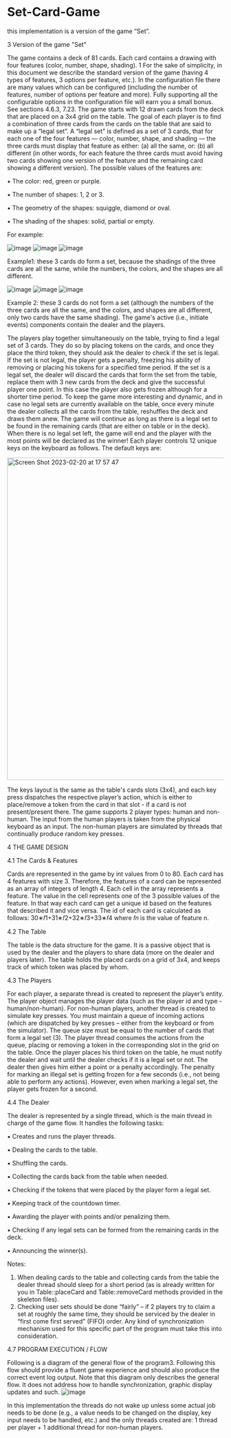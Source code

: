# Set-Card-Game

this implementation is a version of the game “Set”.

3 Version of the game "Set"

The game contains a deck of 81 cards. Each card contains a drawing with four features (color, number, shape, shading).
1 For the sake of simplicity, in this document we describe the standard version of the game (having 4 types of features, 3 options per feature, etc.). In the configuration file there are many values which can be configured (including the number of features, number of options per feature and more). Fully supporting all the configurable options in the configuration file will earn you a small bonus. See sections 4.6.3, 7.23.
The game starts with 12 drawn cards from the deck that are placed on a 3x4 grid on the table. The goal of each player is to find a combination of three cards from the cards on the table that are said to make up a “legal set”.
A “legal set” is defined as a set of 3 cards, that for each one of the four features — color, number, shape, and shading — the three cards must display that feature as either: (a) all the same, or: (b) all different (in other words, for each feature the three cards must avoid having two cards showing one version of the feature and the remaining card showing a different version).
The possible values of the features are:

▪ The color: red, green or purple.

▪ The number of shapes: 1, 2 or 3.

▪ The geometry of the shapes: squiggle, diamond or oval.

▪ The shading of the shapes: solid, partial or empty.

For example:

![image](https://user-images.githubusercontent.com/94444014/220152460-6720b0dd-f2f1-4ac6-8b73-6b2bf881f1c3.png)
![image](https://user-images.githubusercontent.com/94444014/220152479-db81c173-8c79-4874-af2a-d536bc62771a.png)
![image](https://user-images.githubusercontent.com/94444014/220152492-cdae1d9b-5d21-4a6b-8c0b-4c8074c1ebbe.png)

Example1: these 3 cards do form a set, because the shadings of the three cards are all the same, while the numbers, the colors, and the shapes are all different.

![image](https://user-images.githubusercontent.com/94444014/220152571-51d14753-88e3-4ba9-9120-a2cecf38fac8.png)
![image](https://user-images.githubusercontent.com/94444014/220152580-822373d3-d76f-4caf-850b-df8490d7ea25.png)
![image](https://user-images.githubusercontent.com/94444014/220152595-aba4d725-dce9-47a1-a9d9-3b11ac1e636f.png)

Example 2: these 3 cards do not form a set (although the numbers of the three cards are all the same, and the colors, and shapes are all different, only two cards have the same shading).
The game's active (i.e., initiate events) components contain the dealer and the players.

The players play together simultaneously on the table, trying to find a legal set of 3 cards. They do so by placing tokens on the cards, and once they place the third token, they should ask the dealer to check if the set is legal.
If the set is not legal, the player gets a penalty, freezing his ability of removing or placing his tokens for a specified time period.
If the set is a legal set, the dealer will discard the cards that form the set from the table, replace them with 3 new cards from the deck and give the successful player one point. In this case the player also gets frozen although for a shorter time period.
To keep the game more interesting and dynamic, and in case no legal sets are currently available on the table, once every minute the dealer collects all the cards from the table, reshuffles the deck and draws them anew.
The game will continue as long as there is a legal set to be found in the remaining cards (that are either on table or in the deck). When there is no legal set left, the game will end and the player with the most points will be declared as the winner!
Each player controls 12 unique keys on the keyboard as follows. The default keys are:

<img width="748" alt="Screen Shot 2023-02-20 at 17 57 47" src="https://user-images.githubusercontent.com/94444014/220152953-9e3168b7-6898-4f50-af1a-6621d4108d56.png">

The keys layout is the same as the table's cards slots (3x4), and each key press dispatches the respective player’s action, which is either to place/remove a token from the card in that slot - if a card is not present/present there.
The game supports 2 player types: human and non-human.
The input from the human players is taken from the physical keyboard as an input.
The non-human players are simulated by threads that continually produce random key presses.

4 THE GAME DESIGN

4.1 The Cards & Features

Cards are represented in the game by int values from 0 to 80.
Each card has 4 features with size 3. Therefore, the features of a card can be represented as an array of integers of length 4. Each cell in the array represents a feature. The value in the cell represents one of the 3 possible values of the feature. In that way each card can get a unique id based on the features that described it and vice versa. The id of each card is calculated as follows:
30∗𝑓1+31∗𝑓2+32∗𝑓3+33∗𝑓4 where 𝑓𝑛 is the value of feature n.

4.2 The Table

The table is the data structure for the game. It is a passive object that is used by the dealer and the players to share data (more on the dealer and players later).
The table holds the placed cards on a grid of 3x4, and keeps track of which token was placed by whom.

4.3 The Players

For each player, a separate thread is created to represent the player’s entity.
The player object manages the player data (such as the player id and type - human/non-human).
For non-human players, another thread is created to simulate key presses.
You must maintain a queue of incoming actions (which are dispatched by key presses – either from the keyboard or from the simulator). The queue size must be equal to the number of cards that form a legal set (3).
The player thread consumes the actions from the queue, placing or removing a token in the corresponding slot in the grid on the table.
Once the player places his third token on the table, he must notify the dealer and wait until the dealer checks if it is a legal set or not. The dealer then gives him either a point or a penalty accordingly.
The penalty for marking an illegal set is getting frozen for a few seconds (i.e., not being able to perform any actions). However, even when marking a legal set, the player gets frozen for a second.

4.4 The Dealer

The dealer is represented by a single thread, which is the main thread in charge of the game flow. It handles the following tasks:

▪ Creates and runs the player threads.

▪ Dealing the cards to the table.

▪ Shuffling the cards.

▪ Collecting the cards back from the table when needed.

▪ Checking if the tokens that were placed by the player form a legal set.

▪ Keeping track of the countdown timer.

▪ Awarding the player with points and/or penalizing them.

▪ Checking if any legal sets can be formed from the remaining cards in the deck.

▪ Announcing the winner(s).

Notes:
1. When dealing cards to the table and collecting cards from the table the dealer thread should sleep for a short period (as is already written for you in Table::placeCard and Table::removeCard methods provided in the skeleton files).
2. Checking user sets should be done “fairly” – if 2 players try to claim a set at roughly the same time, they should be serviced by the dealer in “first come first served” (FIFO) order. Any kind of synchronization mechanism used for this specific part of the program must take this into consideration.

4.7 PROGRAM EXECUTION / FLOW

Following is a diagram of the general flow of the program3. Following this flow should provide a fluent game experience and should also produce the correct event log output. Note that this diagram only describes the general flow. It does not address how to handle synchronization, graphic display updates and such.
![image](https://user-images.githubusercontent.com/94444014/220153317-d0c64aea-91f4-4508-aeb4-db67c70c56e2.png)

In this implementation the threads do not wake up unless some actual job needs to be done (e.g., a value needs to be changed on the display, key input needs to be handled, etc.) and the only threads created 
are: 1 thread per player + 1 additional thread for non-human players.

